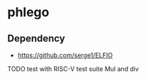 # phlego

## Dependency
- https://github.com/serge1/ELFIO

TODO
test with RISC-V test suite
Mul and div